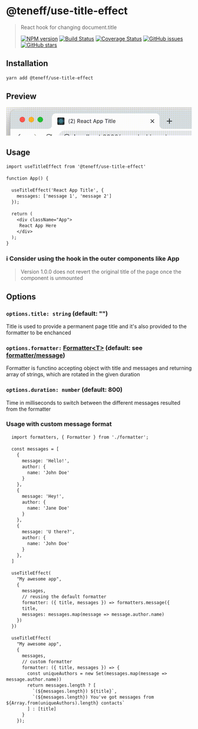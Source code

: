 # @teneff/use-title-effect

> React hook for changing document.title
> 
> [![NPM version][npm-img-latest]][npm-url]
> [![Build Status][build-img]][build-url]
> [![Coverage Status][coverage-image]][coverage-url]
> [![GitHub issues][issues-image]][issues-url]
> [![GitHub stars][github-stars-img]][github-stars-url]

## Installation

```sh
yarn add @teneff/use-title-effect
```

## Preview

![Preview](./assets/use-title-effect.gif)

## Usage

```tsx
import useTitleEffect from '@teneff/use-title-effect'

function App() {

  useTitleEffect('React App Title', {
    messages: ['message 1', 'message 2']
  });

  return (
    <div className="App">
     React App Here
    </div>
  );
}
```

### ℹ️ Consider using the hook in the outer components like App
> Version 1.0.0 does not revert the original title of the page once the component is unmounted

## Options

### `options.title: string` (default: **""**)
Title is used to provide a permanent page title and it's also provided to the formatter to be enchanced

### `options.formatter:` [Formatter&lt;T&gt;](./src/types/Formatter.ts) (default: see [formatter/message](./src/formatter/message.ts))

Formatter is functino accepting object with title and messages and returning array of strings, which are rotated in the given duration

### `options.duration: number` (default: **800**)
Time in milliseconds to switch between the different messages resulted from the formatter

### Usage with custom message format

```tsx
  import formatters, { Formatter } from './formatter';

  const messages = [
    {
      message: 'Hello!',
      author: {
        name: 'John Doe'
      }
    },
    {
      message: 'Hey!',
      author: {
        name: 'Jane Doe'
      }
    },
    {
      message: 'U there?',
      author: {
        name: 'John Doe'
      }
    },
  ]

  useTitleEffect(
    "My awesome app",
    {
      messages,
      // reusing the default formatter
      formatter: ({ title, messages }) => formatters.message({
      title,
      messages: messages.map(message => message.author.name)
    })
  })

  useTitleEffect(
    "My awesome app",
    {
      messages,
      // custom formatter
      formatter: ({ title, messages }) => {
        const uniqueAuthors = new Set(messages.map(message => message.author.name))
        return messages.length ? [
          `(${messages.length}) ${title}`,
          `(${messages.length}) You've got messages from ${Array.from(uniqueAuthors).length} contacts`
        ] : [title]
      }
    });
```

[npm-img-latest]: https://img.shields.io/npm/v/@teneff/use-title-effect/latest.svg?logo=npm&style=flat
[npm-img-next]: https://img.shields.io/npm/v/@teneff/use-title-effect/next.svg?logo=npm&style=flat
[npm-url]: https://www.npmjs.com/package/@teneff/use-title-effect
[build-img]: https://github.com/teneff/use-title-effect/actions/workflows/build.yml/badge.svg?branch=master
[build-url]: https://github.com/teneff/use-title-effect/actions?query=branch%3Amaster
[coverage-image]: https://img.shields.io/codecov/c/github/Teneff/use-title-effect/master.svg?logo=codecov&style=flat
[coverage-url]: https://codecov.io/gh/Teneff/use-title-effect/branch/master
[issues-image]: https://img.shields.io/github/issues/Teneff/use-title-effect/bug.svg?logo=github&style=flat
[issues-url]: https://github.com/teneff/use-title-effect/issues
[github-stars-img]: https://img.shields.io/github/stars/teneff/use-title-effect.svg?logo=github&logoColor=fff
[github-stars-url]: https://github.com/teneff/use-title-effect/stargazers